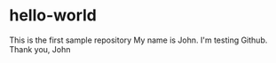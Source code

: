 # hello-world
This is the first sample repository
My name is John. I'm testing Github.
Thank you,
John
